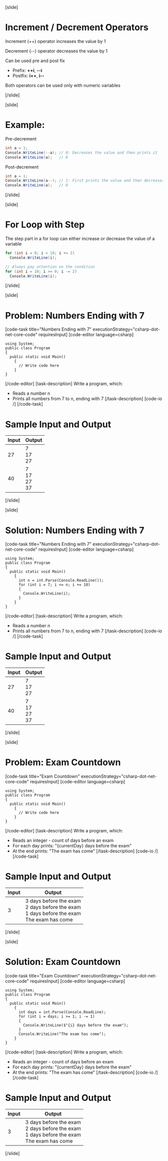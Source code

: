 [slide]
# Increment / Decrement Operators

Increment (++) operator increases the value by 1

Decrement (--) operator decreases the value by 1

Can be used pre and post fix

* Prefix: **++i**, **--i**
* Postfix: **i++**, **i--**

Both operators can be used only with numeric variables

[/slide]

[slide]
# Example:

Pre-decrement

```csharp
int a = 1; 
Console.WriteLine(--a); // 0: Decreases the value and then prints it
Console.WriteLine(a);   // 0
```
Post-decrement

```csharp
int a = 1; 
Console.WriteLine(a--); // 1: First prints the value and then decreases it
Console.WriteLine(a);   // 0
```
[/slide]

[slide]
# For Loop with Step

The step part in a for loop can either increase or decrease the value of a variable

```csharp
for (int i = 0; i < 10; i += 2)
  Console.WriteLine(i);
```
```csharp
// Always pay attention on the condition
for (int i = 10; i >= 0; i -= 2)
  Console.WriteLine(i);
```
[/slide]

[slide]
# Problem: Numbers Ending with 7
[code-task title="Numbers Ending with 7" executionStrategy="csharp-dot-net-core-code" requiresInput]
[code-editor language=csharp]
```
using System;
public class Program
{
  public static void Main()
    {
      // Write code here
    }
}
```
[/code-editor]
[task-description]
Write a program, which:

* Reads a number n
* Prints all numbers from 7 to n, ending with 7
[/task-description]
[code-io /]
[/code-task]
# Sample Input and Output
|Input|Output|
|-----|------|
|27|7<br>17<br>27|
|40|7<br>17<br>27<br>37|
[/slide]

[slide]
# Solution: Numbers Ending with 7
[code-task title="Numbers Ending with 7" executionStrategy="csharp-dot-net-core-code" requiresInput]
[code-editor language=csharp]
```
using System;
public class Program
{
  public static void Main()
    {
      int n = int.Parse(Console.ReadLine());
      for (int i = 7; i <= n; i += 10)
      {
        Console.WriteLine(i);
      }
    }
}
```
[/code-editor]
[task-description]
Write a program, which:

* Reads a number n
* Prints all numbers from 7 to n, ending with 7
[/task-description]
[code-io /]
[/code-task]
# Sample Input and Output
|Input|Output|
|-----|------|
|27|7<br>17<br>27|
|40|7<br>17<br>27<br>37|
[/slide]

[slide]
# Problem: Exam Countdown
[code-task title="Exam Countdown" executionStrategy="csharp-dot-net-core-code" requiresInput]
[code-editor language=csharp]
```
using System;
public class Program
{
  public static void Main()
    {
      // Write code here
    }
}
```
[/code-editor]
[task-description]
Write a program, which:

* Reads an integer - count of days before an exam
* For each day prints: "{currentDay} days before the exam"
* At the end prints: "The exam has come"
[/task-description]
[code-io /]
[/code-task]
# Sample Input and Output
|Input|Output|
|-----|------|
|3|3 days before the exam<br>2 days before the exam<br>1 days before the exam<br>The exam has come|
[/slide]

[slide]
# Solution: Exam Countdown
[code-task title="Exam Countdown" executionStrategy="csharp-dot-net-core-code" requiresInput]
[code-editor language=csharp]
```
using System;
public class Program
{
  public static void Main()
    {
      int days = int.Parse(Console.ReadLine);
      for (int i = days; i >= 1; i -= 1)
      {
        Console.WriteLine($"{i} days before the exam");
      }
      Console.WriteLine("The exam has come");
    }
}
```
[/code-editor]
[task-description]
Write a program, which:

* Reads an integer - count of days before an exam
* For each day prints: "{currentDay} days before the exam"
* At the end prints: "The exam has come"
[/task-description]
[code-io /]
[/code-task]
# Sample Input and Output
|Input|Output|
|-----|------|
|3|3 days before the exam<br>2 days before the exam<br>1 days before the exam<br>The exam has come|
[/slide]